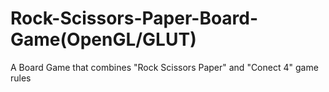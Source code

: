 # Rock-Scissors-Paper-Board-Game(OpenGL/GLUT)
A Board Game that combines "Rock Scissors Paper" and "Conect 4" game rules
